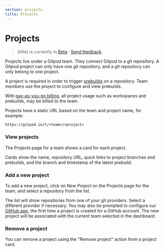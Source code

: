 ```yaml
---
section: projects
title: Projects
---
```


<script context="module">
  export const prerender = true;
</script>

# Projects

> {title} is currently in [Beta](/docs/help/public-roadmap/release-cycle) · [Send feedback](https://github.com/gitpod-io/gitpod/issues/5095).

Projects live under a Gitpod team. They connect Gitpod to a git repository. A Gitpod project can only have one git repository, and a git repository can only belong to one project.

A project is required in order to trigger [prebuilds](/docs/configure/projects/prebuilds) on a repository. Team members use the project to configure and view prebuilds.

With [pay-as-you-go billing](/docs/configure/billing/pay-as-you-go), all project usage such as workspaces and prebuilds, may be billed to the team.

Projects have a static URL based on the team and project name, for example:

`https://gitpod.io/t/<team>/<project>`

### View projects

The Projects page for a team shows a card for each project.

Cards show the name, repository URL, quick links to project branches and prebuilds, and the branch and timestamp of the latest prebuild.

### Add a new project

To add a new project, click on _New Project_ on the Projects page for the team, and select a repository from the list.

The list will show repositories from one of your git providers. Select a different provider if necessary. You may also be prompted to configure our [GitHub app](/docs/configure/authentication/github#authorizing-github-webhooks), the first time a project is created for a GitHub account. The new project will be associated with the current team selected in the dashboard.

### Remove a project

You can remove a project using the "Remove project" action from a project card.
